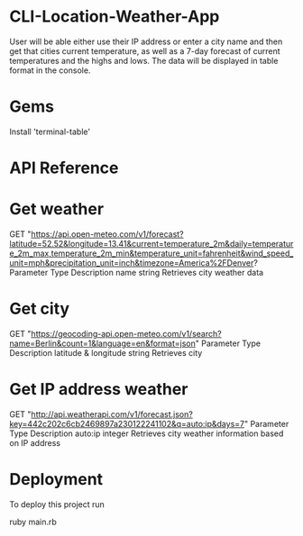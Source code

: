 # CLI-Location-Weather-App
User will be able either use their IP address or enter a city name and then get that cities current temperature, as well as a 7-day forecast of current temperatures and the highs and lows. The data will be displayed in table format in the console. 

# Gems
Install 'terminal-table'

# API Reference

# Get weather
  GET "https://api.open-meteo.com/v1/forecast?latitude=52.52&longitude=13.41&current=temperature_2m&daily=temperature_2m_max,temperature_2m_min&temperature_unit=fahrenheit&wind_speed_unit=mph&precipitation_unit=inch&timezone=America%2FDenver?
Parameter	Type	Description
name	string	Retrieves city weather data

# Get city
  GET "https://geocoding-api.open-meteo.com/v1/search?name=Berlin&count=1&language=en&format=json"
Parameter	Type	Description
latitude & longitude	string	Retrieves city

# Get IP address weather
GET "http://api.weatherapi.com/v1/forecast.json?key=442c202c6cb2469897a230122241102&q=auto:ip&days=7"
Parameter	Type	Description
auto:ip	integer	Retrieves city weather information based on IP address


# Deployment
To deploy this project run

  ruby main.rb
